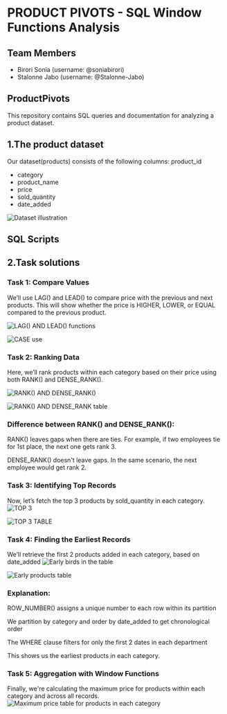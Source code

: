 # PRODUCT PIVOTS - SQL Window Functions Analysis

## Team Members
- Birori Sonia (username: @soniabirori)
- Stalonne Jabo (username: @Stalonne-Jabo)

## ProductPivots
This repository contains SQL queries and documentation for analyzing a product dataset.

## 1.The product dataset
Our dataset(products) consists of the following columns:
product_id
- category
- product_name
- price
- sold_quantity
- date_added

![Dataset illustration](Results/dataset_illustration.png)

## SQL Scripts 


## 2.Task solutions


### Task 1: Compare Values 
We’ll use LAG() and LEAD() to compare price with the previous and next products. This will show whether the price is HIGHER, LOWER, or EQUAL compared to the previous product.

![LAG() AND LEAD() functions](<Queries&Result tables/lag_and_lead.png>)

![CASE use](<Queries&Result tables/case_returns.png>)

### Task 2: Ranking Data 
Here, we’ll rank products within each category based on their price using both RANK() and DENSE_RANK().

![RANK() AND DENSE_RANK()](<Queries&Result tables/rank_and_dense_rank.png>)

![RANK() AND DENSE_RANK table](<Queries&Result tables/rank_dense_table.png>)

### Difference between RANK() and DENSE_RANK():

RANK() leaves gaps when there are ties. For example, if two employees tie for 1st place, the next one gets rank 3.

DENSE_RANK() doesn't leave gaps. In the same scenario, the next employee would get rank 2.

### Task 3: Identifying Top Records
Now, let’s fetch the top 3 products by sold_quantity in each category.
![TOP 3](<Queries&Result tables/ranked_products.png>)

![TOP 3 TABLE](<Queries&Result tables/ranked_table.png>)

### Task 4: Finding the Earliest Records
We’ll retrieve the first 2 products added in each category, based on date_added
![Early birds in the table](<Queries&Result tables/earliest_products.png>)

![Early products table](<Queries&Result tables/early_products_table.png>)

### Explanation:

ROW_NUMBER() assigns a unique number to each row within its partition

We partition by category and order by date_added to get chronological order

The WHERE clause filters for only the first 2 dates in each department

This shows us the earliest products in each category.

### Task 5: Aggregation with Window Functions
Finally, we're calculating the maximum price for products within each category and across all records.
![Maximum price table for products in each category](<Queries&Result tables/Max_price_table.png>)
